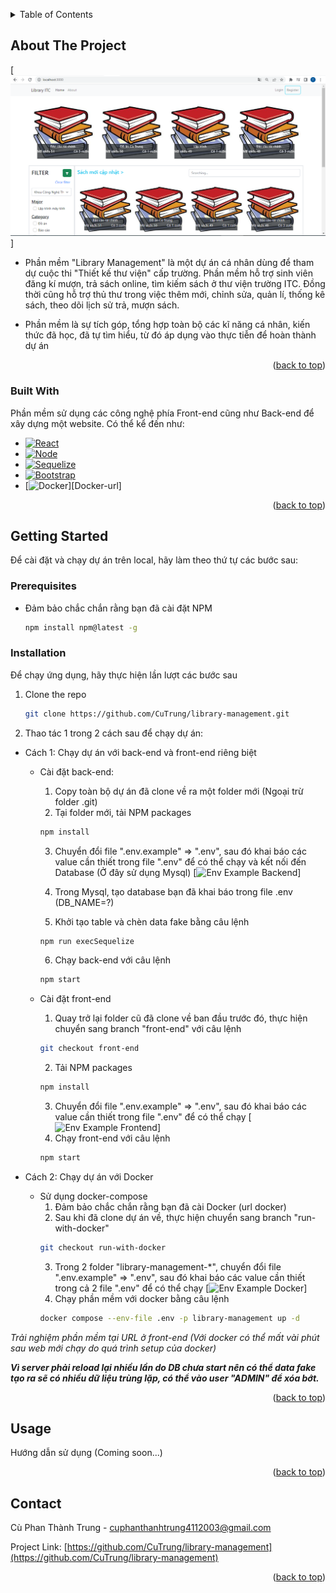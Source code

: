 <!-- Improved compatibility of back to top link: See: https://github.com/othneildrew/Best-README-Template/pull/73 -->
<a name="readme-top"></a>

<!-- TABLE OF CONTENTS -->
<details>
  <summary>Table of Contents</summary>
  <ol>
    <li>
      <a href="#about-the-project">About The Project</a>
      <ul>
        <li><a href="#built-with">Built With</a></li>
      </ul>
    </li>
    <li>
      <a href="#getting-started">Getting Started</a>
      <ul>
        <li><a href="#prerequisites">Prerequisites</a></li>
        <li><a href="#installation">Installation</a></li>
      </ul>
    </li>
    <li><a href="#usage">Usage</a></li>
    <li><a href="#contact">Contact</a></li>
  </ol>
</details>



<!-- ABOUT THE PROJECT -->
## About The Project

[![Library Management][product-screenshot]]

- Phần mềm "Library Management" là một dự án cá nhân dùng để tham dự cuộc thi "Thiết kế thư viện" cấp trường. Phần mềm hỗ trợ sinh viên đăng kí mượn, trả sách online, tìm kiếm sách ở thư viện trường ITC. Đồng thời cũng hỗ trợ thủ thư trong việc thêm mới, chỉnh sửa, quản lí, thống kê sách, theo dõi lịch sử trả, mượn sách.

- Phần mềm là sự tích góp, tổng hợp toàn bộ các kĩ năng cá nhân, kiến thức đã học, đã tự tìm hiểu, từ đó áp dụng vào thực tiễn để hoàn thành dự án 


<p align="right">(<a href="#readme-top">back to top</a>)</p>



### Built With

Phần mềm sử dụng các công nghệ phía Front-end cũng như Back-end để xây dựng một website. Có thể kể đến như:

* [![React][React.js]][React-url]
* [![Node][Node.js]][Node-url]
* [![Sequelize][Sequelize.js]][Sequelize-url]
* [![Bootstrap][Bootstrap.com]][Bootstrap-url]
* [![Docker][Docker.com]][Docker-url]

<p align="right">(<a href="#readme-top">back to top</a>)</p>


<!-- GETTING STARTED -->
## Getting Started

Để cài đặt và chạy dự án trên local, hãy làm theo thứ tự các bước sau: 

### Prerequisites

* Đảm bảo chắc chắn rằng bạn đã cài đặt NPM
  ```sh
  npm install npm@latest -g
  ```

### Installation

Để chạy ứng dụng, hãy thực hiện lần lượt các bước sau

1. Clone the repo
   ```sh
   git clone https://github.com/CuTrung/library-management.git
   ```
2. Thao tác 1 trong 2 cách sau để chạy dự án:
  - Cách 1: Chạy dự án với back-end và front-end riêng biệt
    * Cài đặt back-end: 
      1. Copy toàn bộ dự án đã clone về ra một folder mới (Ngoại trừ folder .git)
      2. Tại folder mới, tải NPM packages
        ```sh
        npm install
        ```

      3. Chuyển đổi file ".env.example" => ".env", sau đó khai báo các value cần thiết trong file ".env" để có thể chạy và kết nối đến Database (Ở đây sử dụng Mysql) 
        [![Env Example Backend]([env-example-backend])]

      4. Trong Mysql, tạo database bạn đã khai báo trong file .env (DB_NAME=?)
        
      5. Khởi tạo table và chèn data fake bằng câu lệnh
        ```sh
        npm run execSequelize
        ```
      6. Chạy back-end với câu lệnh
        ```sh
        npm start
        ```
    * Cài đặt front-end
      1. Quay trở lại folder cũ đã clone về ban đầu trước đó, thực hiện chuyển sang branch "front-end" với câu lệnh
        ```sh
        git checkout front-end
        ```      
      2. Tải NPM packages
        ```sh
        npm install
        ```
      3. Chuyển đổi file ".env.example" => ".env", sau đó khai báo các value cần thiết trong file ".env" để có thể chạy
        [![Env Example Frontend]([env-example-frontend])]
      4. Chạy front-end với câu lệnh 
        ```sh
        npm start
        ```

  - Cách 2: Chạy dự án với Docker
    * Sử dụng docker-compose
      1. Đảm bảo chắc chắn rằng bạn đã cài Docker (url docker)
      2. Sau khi đã clone dự án về, thực hiện chuyển sang branch "run-with-docker"
        ```sh
        git checkout run-with-docker
        ```
      3. Trong 2 folder "library-management-*", chuyển đổi file ".env.example" => ".env", sau đó khai báo các value cần thiết trong cả 2 file ".env" để có thể chạy
        [![Env Example Docker](env-example-docker)]
      4. Chạy phần mềm với docker bằng câu lệnh
        ```sh
        docker compose --env-file .env -p library-management up -d
        ```

*Trải nghiệm phần mềm tại URL ở front-end (Với docker có thể mất vài phút sau web mới chạy do quá trình setup của docker)*

***Vì server phải reload lại nhiều lần do DB chưa start nên có thể data fake tạo ra sẽ có nhiều dữ liệu trùng lặp, có thể vào user "ADMIN" để xóa bớt.***

<p align="right">(<a href="#readme-top">back to top</a>)</p>


<!-- USAGE EXAMPLES -->
## Usage

Hướng dẫn sử dụng (Coming soon...)

<p align="right">(<a href="#readme-top">back to top</a>)</p>



<!-- CONTACT -->
## Contact

Cù Phan Thành Trung - cuphanthanhtrung4112003@gmail.com

Project Link: [https://github.com/CuTrung/library-management](https://github.com/CuTrung/library-management)

<p align="right">(<a href="#readme-top">back to top</a>)</p>




<!-- MARKDOWN LINKS & IMAGES -->
<!-- https://www.markdownguide.org/basic-syntax/#reference-style-links -->
[product-screenshot]: images/screenshot.png
[env-example-backend]: images/envExampleBackend.png
[env-example-frontend]: images/envExampleFrontend.png
[env-example-docker]: images/envExampleDocker.png
[React.js]: https://img.shields.io/badge/React-20232A?style=for-the-badge&logo=react&logoColor=61DAFB&color=2e147e
[React-url]: https://reactjs.org/
[Node.js]: https://img.shields.io/badge/Node-20232A?style=for-the-badge&logo=nodedotjs&logoColor=#88c24a
[Node-url]: https://nodejs.org/
[Sequelize.js]: https://img.shields.io/badge/Sequelize-20232A?style=for-the-badge&logo=sequelize&color=5f6368
[Sequelize-url]: https://sequelize.org/
[Docker.js]: https://img.shields.io/badge/Docker-20232A?style=for-the-badge&logo=docker&color=788991
[Docker.com]: https://docker.com
[Bootstrap.com]: https://img.shields.io/badge/Bootstrap-563D7C?style=for-the-badge&logo=bootstrap&logoColor=white
[Bootstrap-url]: https://getbootstrap.com


